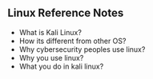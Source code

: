## Linux Reference Notes
* What is Kali Linux?<br>
* How its different from other OS?
* Why cybersecurity peoples use linux?<br>
* Why you use linux?
* What you do in kali linux?<br>

